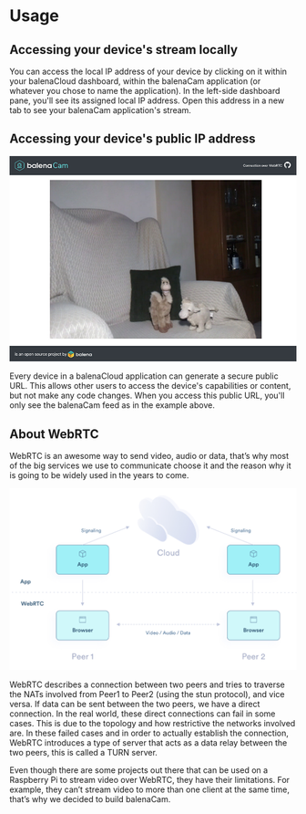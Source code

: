 # Usage

## Accessing your device's stream locally

You can access the local IP address of your device by clicking on it within your balenaCloud dashboard, within the balenaCam application (or whatever you chose to name the application). In the left-side dashboard pane, you'll see its assigned local IP address. Open this address in a new tab to see your balenaCam application's stream.

## Accessing your device's public IP address

![Access your camera feed from anywhere](./images/pet-monitoring.jpg)

Every device in a balenaCloud application can generate a secure public URL. This allows other users to access the device's  capabilities or content, but not make any code changes. When you access this public URL, you'll only see the balenaCam feed as in the example above.

## About WebRTC
WebRTC is an awesome way to send video, audio or data, that’s why most of the big services we use to communicate choose it and the reason why it is going to be widely used in the years to come.

![WebRTC diagram](./images/webrtc.jpg)

WebRTC describes a connection between two peers and tries to traverse the NATs involved from Peer1 to Peer2 (using the stun protocol), and vice versa. If data can be sent between the two peers, we have a direct connection. In the real world, these direct connections can fail in some cases. This is due to the topology and how restrictive the networks involved are. In these failed cases and in order to actually establish the connection, WebRTC introduces a type of server that acts as a data relay between the two peers, this is called a TURN server.

Even though there are some projects out there that can be used on a Raspberry Pi to stream video over WebRTC, they have their limitations. For example, they can’t stream video to more than one client at the same time, that’s why we decided to build balenaCam.